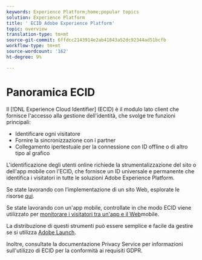 ```yaml
---
keywords: Experience Platform;home;popular topics
solution: Experience Platform
title: ' ECID Adobe Experience Platform'
topic: overview
translation-type: tm+mt
source-git-commit: 6ffdcc2143914e2ab41843a52dc92344ad51bcfb
workflow-type: tm+mt
source-wordcount: '162'
ht-degree: 9%

---
```



# Panoramica ECID

Il [!DNL Experience Cloud Identifier] (ECID) è il modulo lato client che fornisce l&#39;accesso alla gestione dell&#39;identità, che svolge tre funzioni principali:

- Identificare ogni visitatore
- Fornire la sincronizzazione con i partner
- Collegamento ipertestuale per la connessione con ID offline o di altro tipo al grafico

L&#39;identificazione degli utenti online richiede la strumentalizzazione del sito o dell&#39;app mobile con l&#39;ECID, che fornisce un ID universale e permanente che identifica i visitatori in tutte le soluzioni  Adobe Experience Platform.

Se state lavorando con l’implementazione di un sito Web, esplorate le risorse [qui](https://docs.adobe.com/content/help/it-IT/id-service/using/home.html).

Se state lavorando con un&#39;app mobile, controllate in che modo ECID viene utilizzato per [monitorare i visitatori tra un&#39;app e il Web](https://docs.adobe.com/content/help/en/mobile-services/ios/sdk-reference-ios/hybrid-app.html)mobile.

La distribuzione di questi strumenti può essere semplice e facile da gestire se si utilizza [Adobe Launch](https://docs.adobe.com/content/help/it-IT/launch/using/overview.html).

Inoltre, consultate la documentazione [](../privacy-service/identity-data.md) Privacy Service per informazioni sull&#39;utilizzo di ECID per la conformità ai requisiti GDPR.

